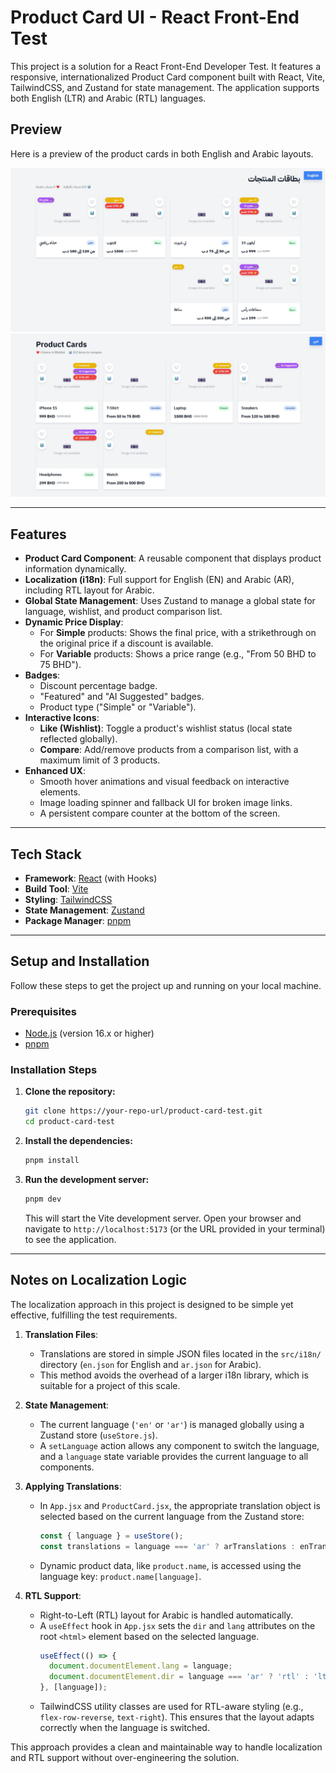 # Product Card UI - React Front-End Test

This project is a solution for a React Front-End Developer Test. It features a responsive, internationalized Product Card component built with React, Vite, TailwindCSS, and Zustand for state management. The application supports both English (LTR) and Arabic (RTL) languages.

## Preview

Here is a preview of the product cards in both English and Arabic layouts.

![Product Cards Arabic Preview](arabic.png)
![Product Cards English Preview](english.png)

---

## Features

- **Product Card Component**: A reusable component that displays product information dynamically.
- **Localization (i18n)**: Full support for English (EN) and Arabic (AR), including RTL layout for Arabic.
- **Global State Management**: Uses Zustand to manage a global state for language, wishlist, and product comparison list.
- **Dynamic Price Display**:
  - For **Simple** products: Shows the final price, with a strikethrough on the original price if a discount is available.
  - For **Variable** products: Shows a price range (e.g., "From 50 BHD to 75 BHD").
- **Badges**:
  - Discount percentage badge.
  - "Featured" and "AI Suggested" badges.
  - Product type ("Simple" or "Variable").
- **Interactive Icons**:
  - **Like (Wishlist)**: Toggle a product's wishlist status (local state reflected globally).
  - **Compare**: Add/remove products from a comparison list, with a maximum limit of 3 products.
- **Enhanced UX**:
  - Smooth hover animations and visual feedback on interactive elements.
  - Image loading spinner and fallback UI for broken image links.
  - A persistent compare counter at the bottom of the screen.

---

## Tech Stack

- **Framework**: [React](https://reactjs.org/) (with Hooks)
- **Build Tool**: [Vite](https://vitejs.dev/)
- **Styling**: [TailwindCSS](https://tailwindcss.com/)
- **State Management**: [Zustand](https://github.com/pmndrs/zustand)
- **Package Manager**: [pnpm](https://pnpm.io/)

---

## Setup and Installation

Follow these steps to get the project up and running on your local machine.

### Prerequisites

- [Node.js](https://nodejs.org/) (version 16.x or higher)
- [pnpm](https://pnpm.io/installation)

### Installation Steps

1.  **Clone the repository:**
    ```bash
    git clone https://your-repo-url/product-card-test.git
    cd product-card-test
    ```

2.  **Install the dependencies:**
    ```bash
    pnpm install
    ```

3.  **Run the development server:**
    ```bash
    pnpm dev
    ```
    This will start the Vite development server. Open your browser and navigate to `http://localhost:5173` (or the URL provided in your terminal) to see the application.

---

## Notes on Localization Logic

The localization approach in this project is designed to be simple yet effective, fulfilling the test requirements.

1.  **Translation Files**:
    -   Translations are stored in simple JSON files located in the `src/i18n/` directory (`en.json` for English and `ar.json` for Arabic).
    -   This method avoids the overhead of a larger i18n library, which is suitable for a project of this scale.

2.  **State Management**:
    -   The current language (`'en'` or `'ar'`) is managed globally using a Zustand store (`useStore.js`).
    -   A `setLanguage` action allows any component to switch the language, and a `language` state variable provides the current language to all components.

3.  **Applying Translations**:
    -   In `App.jsx` and `ProductCard.jsx`, the appropriate translation object is selected based on the current language from the Zustand store:
        ```javascript
        const { language } = useStore();
        const translations = language === 'ar' ? arTranslations : enTranslations;
        ```
    -   Dynamic product data, like `product.name`, is accessed using the language key: `product.name[language]`.

4.  **RTL Support**:
    -   Right-to-Left (RTL) layout for Arabic is handled automatically.
    -   A `useEffect` hook in `App.jsx` sets the `dir` and `lang` attributes on the root `<html>` element based on the selected language.
        ```javascript
        useEffect(() => {
          document.documentElement.lang = language;
          document.documentElement.dir = language === 'ar' ? 'rtl' : 'ltr';
        }, [language]);
        ```
    -   TailwindCSS utility classes are used for RTL-aware styling (e.g., `flex-row-reverse`, `text-right`). This ensures that the layout adapts correctly when the language is switched.

This approach provides a clean and maintainable way to handle localization and RTL support without over-engineering the solution.